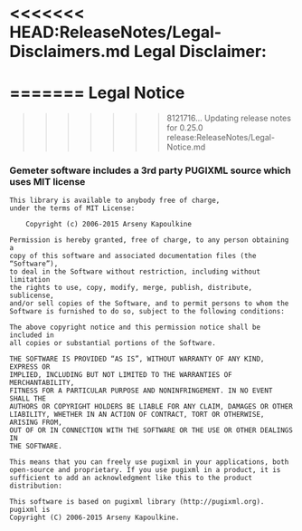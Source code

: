 <<<<<<< HEAD:ReleaseNotes/Legal-Disclaimers.md
Legal Disclaimer:
=================
=======
Legal Notice
============
>>>>>>> 8121716... Updating release notes for 0.25.0 release:ReleaseNotes/Legal-Notice.md

### Gemeter software includes a 3rd party PUGIXML source which uses MIT license

```
This library is available to anybody free of charge, 
under the terms of MIT License:

    Copyright (c) 2006-2015 Arseny Kapoulkine

Permission is hereby granted, free of charge, to any person obtaining a 
copy of this software and associated documentation files (the “Software”), 
to deal in the Software without restriction, including without limitation 
the rights to use, copy, modify, merge, publish, distribute, sublicense, 
and/or sell copies of the Software, and to permit persons to whom the 
Software is furnished to do so, subject to the following conditions:

The above copyright notice and this permission notice shall be included in 
all copies or substantial portions of the Software.

THE SOFTWARE IS PROVIDED “AS IS”, WITHOUT WARRANTY OF ANY KIND, EXPRESS OR 
IMPLIED, INCLUDING BUT NOT LIMITED TO THE WARRANTIES OF MERCHANTABILITY, 
FITNESS FOR A PARTICULAR PURPOSE AND NONINFRINGEMENT. IN NO EVENT SHALL THE 
AUTHORS OR COPYRIGHT HOLDERS BE LIABLE FOR ANY CLAIM, DAMAGES OR OTHER 
LIABILITY, WHETHER IN AN ACTION OF CONTRACT, TORT OR OTHERWISE, ARISING FROM, 
OUT OF OR IN CONNECTION WITH THE SOFTWARE OR THE USE OR OTHER DEALINGS IN 
THE SOFTWARE.

This means that you can freely use pugixml in your applications, both 
open-source and proprietary. If you use pugixml in a product, it is 
sufficient to add an acknowledgment like this to the product distribution:

This software is based on pugixml library (http://pugixml.org). pugixml is 
Copyright (C) 2006-2015 Arseny Kapoulkine.
```
